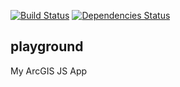 [![Build Status](https://travis-ci.org/username/repo.svg?branch=master)](https://travis-ci.org/username/repo)
[![Dependencies Status](https://david-dm.org/username/repo.svg)](https://david-dm.org/username/repo)
## playground
My ArcGIS JS App
